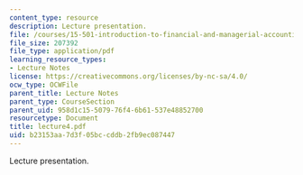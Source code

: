 ```yaml
---
content_type: resource
description: Lecture presentation.
file: /courses/15-501-introduction-to-financial-and-managerial-accounting-spring-2004/b23153aa7d3f05bccddb2fb9ec087447_lecture4.pdf
file_size: 207392
file_type: application/pdf
learning_resource_types:
- Lecture Notes
license: https://creativecommons.org/licenses/by-nc-sa/4.0/
ocw_type: OCWFile
parent_title: Lecture Notes
parent_type: CourseSection
parent_uid: 958d1c15-5079-76f4-6b61-537e48852700
resourcetype: Document
title: lecture4.pdf
uid: b23153aa-7d3f-05bc-cddb-2fb9ec087447
---
```

Lecture presentation.